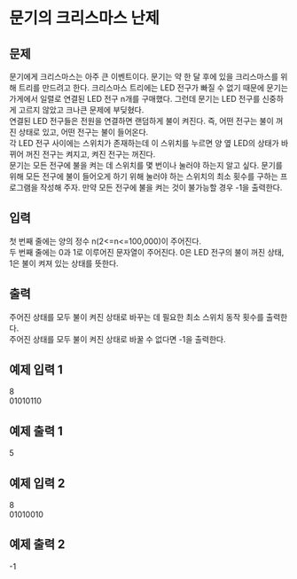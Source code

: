 # 문기의 크리스마스 난제

## 문제
문기에게 크리스마스는 아주 큰 이벤트이다.
문기는 약 한 달 후에 있을 크리스마스를 위해 트리를 만드려고 한다.
크리스마스 트리에는 LED 전구가 빠질 수 없기 때문에 문기는 가게에서 일렬로 연결된 LED 전구 n개를 구매했다.
그런데 문기는 LED 전구를 신중하게 고르지 않았고 크나큰 문제에 부딪혔다.  
연결된 LED 전구들은 전원을 연결하면 랜덤하게 불이 켜진다.
즉, 어떤 전구는 불이 꺼진 상태로 있고, 어떤 전구는 불이 들어온다.  
각 LED 전구 사이에는 스위치가 존재하는데 이 스위치를 누르면 양 옆 LED의 상태가 바뀌어 꺼진 전구는 켜지고, 켜진 전구는 꺼진다.  
문기는 모든 전구에 불을 켜는 데 스위치를 몇 번이나 눌러야 하는지 알고 싶다.
문기를 위해 모든 전구에 불이 들어오게 하기 위해 눌러야 하는 스위치의 최소 횟수를 구하는 프로그램을 작성해 주자.
만약 모든 전구에 불을 켜는 것이 불가능할 경우 -1을 출력한다.

## 입력
첫 번째 줄에는 양의 정수 n(2<=n<=100,000)이 주어진다.  
두 번째 줄에는 0과 1로 이루어진 문자열이 주어진다.
0은 LED 전구의 불이 꺼진 상태, 1은 불이 켜져 있는 상태를 뜻한다.

## 출력
주어진 상태를 모두 불이 켜진 상태로 바꾸는 데 필요한 최소 스위치 동작 횟수를 출력한다.  
주어진 상태를 모두 불이 켜진 상태로 바꿀 수 없다면 -1을 출력한다.

## 예제 입력 1
8  
01010110  

## 예제 출력 1
5

## 예제 입력 2
8  
01010010

## 예제 출력 2
-1
